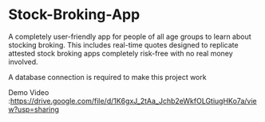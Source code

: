 # Stock-Broking-App
A completely user-friendly app for people of all age groups to  learn about stocking broking. This includes real-time quotes designed to replicate attested stock broking apps completely risk-free with no real money involved.

A database connection is required to make this project work

Demo Video :https://drive.google.com/file/d/1K6gxJ_2tAa_Jchb2eWkfOLGtiugHKo7a/view?usp=sharing
